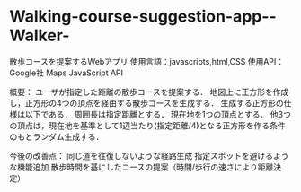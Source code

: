 # Walking-course-suggestion-app--Walker-
散歩コースを提案するWebアプリ
使用言語：javascripts,html,CSS
使用API：Google社 Maps JavaScript API

概要：
  ユーザが指定した距離の散歩コースを提案する．
  地図上に正方形を作成し，正方形の4つの頂点を経由する散歩コースを生成する．
  生成する正方形の仕様は以下である．
    周囲長は指定距離とする．
    現在地を1つの頂点とする．
    他3つの頂点は，現在地を基準として1辺当たり(指定距離/4)となる正方形を作る条件のもとランダム生成する．

今後の改善点：
  同じ道を往復しないような経路生成
  指定スポットを避けるような機能追加
  散歩時間を基にしたコースの提案（時間/歩行の速さにより距離決定）
